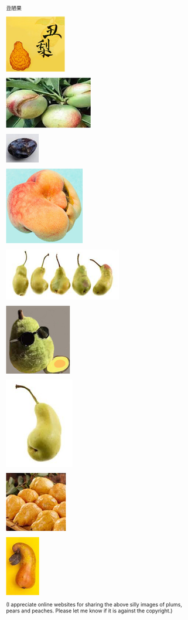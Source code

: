丑陋果


![丑陋果](https://github.com/ywangnccu/ywang/blob/main/images/SpecialFruit/Pear-1.jpg)


![丑陋果](https://github.com/ywangnccu/ywang/blob/main/images/SpecialFruit/Peach.jpg)


![丑陋果](https://github.com/ywangnccu/ywang/blob/main/images/SpecialFruit/Plum.jpg)


![丑陋果](https://github.com/ywangnccu/ywang/blob/main/images/SpecialFruit/Peach1.jpg)


![丑陋果](https://github.com/ywangnccu/ywang/blob/main/images/SpecialFruit/Pear5.jpg)


![丑陋果](https://github.com/ywangnccu/ywang/blob/main/images/SpecialFruit/PearToy.jpg)


![丑陋果](https://github.com/ywangnccu/ywang/blob/main/images/SpecialFruit/Pear.jpg)


![丑陋果](https://github.com/ywangnccu/ywang/blob/main/images/SpecialFruit/Pear3.jpg)


![丑陋果](https://github.com/ywangnccu/ywang/blob/main/images/SpecialFruit/Pear6.jpg)


(I appreciate online websites for sharing the above silly images of plums, pears and peaches. Please let me know if it is against the copyright.)
